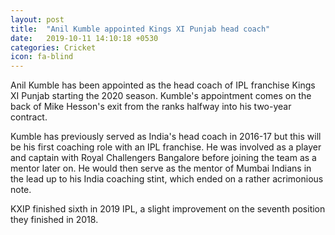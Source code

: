 ```yaml
---
layout: post
title:  "Anil Kumble appointed Kings XI Punjab head coach"
date:   2019-10-11 14:10:18 +0530
categories: Cricket
icon: fa-blind
---
```


Anil Kumble has been appointed as the head coach of IPL franchise Kings XI Punjab starting the 2020 season. Kumble's appointment comes on the back of Mike Hesson's exit from the ranks halfway into his two-year contract.

Kumble has previously served as India's head coach in 2016-17 but this will be his first coaching role with an IPL franchise. He was involved as a player and captain with Royal Challengers Bangalore before joining the team as a mentor later on. He would then serve as the mentor of Mumbai Indians in the lead up to his India coaching stint, which ended on a rather acrimonious note.

KXIP finished sixth in 2019 IPL, a slight improvement on the seventh position they finished in 2018.
